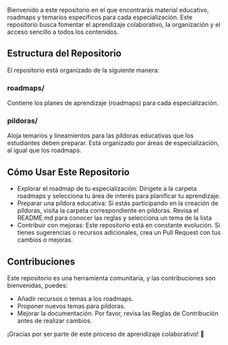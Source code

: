 Bienvenido a este repositorio en el que encontrarás material educativo, roadmaps y temarios específicos para cada especialización. Este repositorio busca fomentar el aprendizaje colaborativo, la organización y el acceso sencillo a todos los contenidos.

## **Estructura del Repositorio**
El repositorio está organizado de la siguiente manera:

### roadmaps/
Contiene los planes de aprendizaje (roadmaps) para cada especialización.
  
### pildoras/
Aloja temarios y lineamientos para las píldoras educativas que los estudiantes deben preparar. Está organizado por áreas de especialización, al igual que los roadmaps.

## **Cómo Usar Este Repositorio**
* Explorar el roadmap de tu especialización:
  Dirígete a la carpeta roadmaps y selecciona tu área de interés para planificar tu aprendizaje.
* Preparar una píldora educativa:
  Si estás participando en la creación de píldoras, visita la carpeta correspondiente en pildoras. Revisa el README.md para conocer las reglas y selecciona un tema de la lista
* Contribuir con mejoras:
  Este repositorio está en constante evolución. Si tienes sugerencias o recursos adicionales, crea un Pull Request con tus cambios o mejoras.

## **Contribuciones**
Este repositorio es una herramienta comunitaria, y las contribuciones son bienvenidas, puedes:
* Añadir recursos o temas a los roadmaps.
* Proponer nuevos temas para píldoras.
* Mejorar la documentación.
Por favor, revisa las Reglas de Contribución antes de realizar cambios.

¡Gracias por ser parte de este proceso de aprendizaje colaborativo! 🚀
